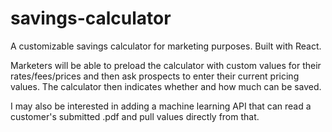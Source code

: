 # savings-calculator
A customizable savings calculator for marketing purposes. Built with React.

Marketers will be able to preload the calculator with custom values for their rates/fees/prices and then ask prospects to enter their current pricing values. The calculator then indicates whether and how much can be saved.

I may also be interested in adding a machine learning API that can read a customer's submitted .pdf and pull values directly from that.
